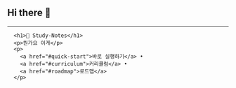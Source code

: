 ## Hi there 👋

<!--
**boadt/boadt** is a ✨ _special_ ✨ repository because its `README.md` (this file) appears on your GitHub profile.

Here are some ideas to get you started:

- 🔭 I’m currently working on ...
- 🌱 I’m currently learning ...
- 👯 I’m looking to collaborate on ...
- 🤔 I’m looking for help with ...
- 💬 Ask me about ...
- 📫 How to reach me: ...
- 😄 Pronouns: ...
- ⚡ Fun fact: ...
-->

---
<table>


      <h1>🚀 Study-Notes</h1>
      <p>뭔가요 이게</p>
      <p>
        <a href="#quick-start">바로 실행하기</a> •
        <a href="#curriculum">커리큘럼</a> •
        <a href="#roadmap">로드맵</a>
      </p>

</table>


